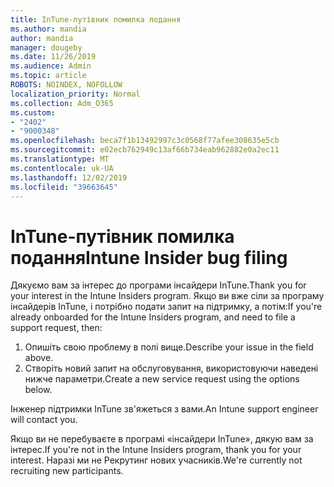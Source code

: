```yaml
---
title: InTune-путівник помилка подання
ms.author: mandia
author: mandia
manager: dougeby
ms.date: 11/26/2019
ms.audience: Admin
ms.topic: article
ROBOTS: NOINDEX, NOFOLLOW
localization_priority: Normal
ms.collection: Adm_O365
ms.custom:
- "2402"
- "9000348"
ms.openlocfilehash: beca7f1b13492997c3c0568f77afee308635e5cb
ms.sourcegitcommit: e02ecb762949c13af66b734eab962882e0a2ec11
ms.translationtype: MT
ms.contentlocale: uk-UA
ms.lasthandoff: 12/02/2019
ms.locfileid: "39663645"
---
```

# <a name="intune-insider-bug-filing"></a><span data-ttu-id="6e800-102">InTune-путівник помилка подання</span><span class="sxs-lookup"><span data-stu-id="6e800-102">Intune Insider bug filing</span></span>

<span data-ttu-id="6e800-103">Дякуємо вам за інтерес до програми інсайдери InTune.</span><span class="sxs-lookup"><span data-stu-id="6e800-103">Thank you for your interest in the Intune Insiders program.</span></span> <span data-ttu-id="6e800-104">Якщо ви вже сіли за програму інсайдерів InTune, і потрібно подати запит на підтримку, а потім:</span><span class="sxs-lookup"><span data-stu-id="6e800-104">If you're already onboarded for the Intune Insiders program, and need to file a support request, then:</span></span>

1. <span data-ttu-id="6e800-105">Опишіть свою проблему в полі вище.</span><span class="sxs-lookup"><span data-stu-id="6e800-105">Describe your issue in the field above.</span></span>
2. <span data-ttu-id="6e800-106">Створіть новий запит на обслуговування, використовуючи наведені нижче параметри.</span><span class="sxs-lookup"><span data-stu-id="6e800-106">Create a new service request using the options below.</span></span>

<span data-ttu-id="6e800-107">Інженер підтримки InTune зв'яжеться з вами.</span><span class="sxs-lookup"><span data-stu-id="6e800-107">An Intune support engineer will contact you.</span></span>

<span data-ttu-id="6e800-108">Якщо ви не перебуваєте в програмі «інсайдери InTune», дякую вам за інтерес.</span><span class="sxs-lookup"><span data-stu-id="6e800-108">If you're not in the Intune Insiders program, thank you for your interest.</span></span> <span data-ttu-id="6e800-109">Наразі ми не Рекрутинг нових учасників.</span><span class="sxs-lookup"><span data-stu-id="6e800-109">We're currently not recruiting new participants.</span></span>

